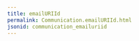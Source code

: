 ```yaml
---
title: emailURIId
permalink: Communication.emailURIId.html
jsonid: communication_emailuriid
---
```


